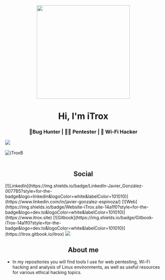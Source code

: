 <h3 align="center"> 
  <img src="https://lh5.googleusercontent.com/Af1mH7K3xWG9cXuwwZXZ_GRVmoBnR0pwcxewuAz_1iKow8P32kBaD2joMDzWMjUSLulQ89DQFMJ8753KwSp0Ehc9oa7xtx2waFFgDe74-EcZ2TLCmTsVL-xu2oE5SZXDjcUgabRysvk=w16383" height="300"/>
</h3>

<h1 align="center">Hi, I'm iTrox</h1>  
<h3 align="center">🐞Bug Hunter | 🧑‍💻 Pentester | 🛜 Wi-Fi Hacker</h3>

<img src="https://user-images.githubusercontent.com/73097560/115834477-dbab4500-a447-11eb-908a-139a6edaec5c.gif">
<!-- Dynamic Stats Grid -->
<br>
<br>
<div align="center">
  <a href="https://github.com/iTroxB">
    <img align="left" src="https://github-readme-stats.vercel.app/api/top-langs?username=iTroxB&show_icons=true&theme=dark&locale=en&layout=compact" alt="iTroxB">
  </a>
</div>
<br>
<br>
<!-- Social Badges -->
<h2 align="center">Social</h2>
[![LinkedIn](https://img.shields.io/badge/LinkedIn-Javier_González-0077B5?style=for-the-badge&logo=linkedin&logoColor=white&labelColor=101010)](https://www.linkedin.com/in/javier-gonzalez-espinoza/)
[![Web](https://img.shields.io/badge/Website-iTrox.site-14a1f0?style=for-the-badge&logo=dev.to&logoColor=white&labelColor=101010)](https://www.itrox.site)
[![Gitbook](https://img.shields.io/badge/Gitbook-iTrox-14a1f0?style=for-the-badge&logo=dev.to&logoColor=white&labelColor=101010)](https://itrox.gitbook.io/itrox)

<!-- Rainbow Divider -->
<img src="https://user-images.githubusercontent.com/73097560/115834477-dbab4500-a447-11eb-908a-139a6edaec5c.gif">

<!-- About Me Section -->
<h2 align="center">About me</h2>

- In my repositories you will find tools I use for web pentesting, Wi-Fi hacking and analysis of Linux environments, as well as useful resources for various ethical hacking topics.
